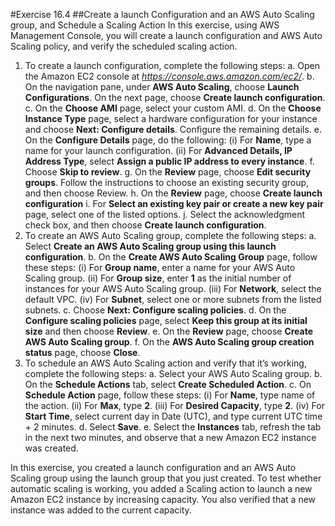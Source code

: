 #Exercise 16.4
##Create a launch Configuration and an AWS Auto Scaling group, and Schedule a Scaling Action
In this exercise, using AWS Management Console, you will create a launch configuration and AWS Auto Scaling policy, and verify the scheduled scaling action.
1.	To create a launch configuration, complete the following steps:
a.	Open the Amazon EC2 console at *https://console.aws.amazon.com/ec2/*.
b.	On the navigation pane, under **AWS Auto Scaling**, choose **Launch Configurations**.
On the next page, choose **Create launch configuration**.
c.	On the **Choose AMI** page, select your custom AMI.
d.	On the **Choose Instance Type** page, select a hardware configuration for your instance and choose **Next: Configure details**. Configure the remaining details.
e.	On the **Configure Details** page, do the following:
(i)	For **Name**, type a name for your launch configuration.
(ii)	For **Advanced Details, IP Address Type**, select **Assign a public IP address to every instance**.
f.	Choose **Skip to review**.
g.	On the **Review** page, choose **Edit security groups**. Follow the instructions to choose an existing security group, and then choose Review.
h.	On the **Review** page, choose **Create launch configuration**
i.	For **Select an existing key pair or create a new key pair** page, select one of the listed options.
j.	Select the acknowledgment check box, and then choose **Create launch configuration**.
2.	To create an AWS Auto Scaling group, complete the following steps:
a.	Select **Create an AWS Auto Scaling group using this launch configuration**.
b.	On the **Create AWS Auto Scaling Group** page, follow these steps:
(i)	For **Group name**, enter a name for your AWS Auto Scaling group.
(ii)	For **Group size**, enter **1** as the initial number of instances for your AWS Auto Scaling group.
(iii)	For **Network**, select the default VPC.
(iv)	For **Subnet**, select one or more subnets from the listed subnets.
c.	Choose **Next: Configure scaling policies**.
d.	On the **Configure scaling policies** page, select **Keep this group at its initial size** and then choose **Review**.
e.	On the **Review** page, choose **Create AWS Auto Scaling group**.
f.	On the **AWS Auto Scaling group creation status** page, choose **Close**.
3.	To schedule an AWS Auto Scaling action and verify that it’s working, complete the following steps:
a.	Select your AWS Auto Scaling group.
b.	On the **Schedule Actions** tab, select **Create Scheduled Action**.
c.	On **Schedule Action** page, follow these steps:
(i)	For **Name**, type name of the action.
(ii)	For **Max**, type **2**.
(iii)	For **Desired Capacity**, type **2**.
(iv)	For **Start Time**, select current day in Date (UTC), and type current UTC time + 2 minutes.
d.	Select **Save**.
e.	Select the **Instances** tab, refresh the tab in the next two minutes, and observe that a new Amazon EC2 instance was created.

In this exercise, you created a launch configuration and an AWS Auto Scaling group using  the launch group that you just created. To test whether automatic scaling is working, you added a Scaling action to launch a new Amazon EC2 instance by increasing capacity. You also verified that a new instance was added to the current capacity.
